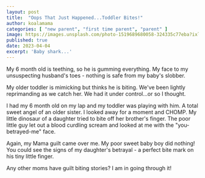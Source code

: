 ```yaml
---
layout: post
title:  "Oops That Just Happened...Toddler Bites!"
author: koalamama
categories: [ "new parent", "first time parent", "parent" ]
image: https://images.unsplash.com/photo-1519689680058-324335c77eba?ixlib=rb-4.0.3&ixid=MnwxMjA3fDB8MHxwaG90by1wYWdlfHx8fGVufDB8fHx8&auto=format&fit=crop&w=1170&q=80
published: true
date: 2023-04-04
excerpt: 'Baby shark...'
---
```


My 6 month old is teething, so he is gumming everything. My face to my unsuspecting husband's toes - nothing is safe from my baby's slobber.

My older toddler is mimicking but thinks he is biting. We've been lightly reprimanding as we catch her. We had it under control…or so I thought.

I had my 6 month old on my lap and my toddler was playing with him. A total sweet angel of an older sister. I looked away for a moment and CHOMP. My little dinosaur of a daughter tried to bite off her brother's finger. The poor little guy let out a blood curdling scream and looked at me with the "you-betrayed-me" face.

Again, my Mama guilt came over me. My poor sweet baby boy did nothing! You could see the signs of my daughter's betrayal - a perfect bite mark on his tiny little finger.

Any other moms have guilt biting stories? I am in going through it!
